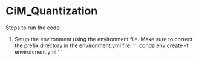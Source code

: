 # CiM_Quantization

Steps to run the code:
1. Setup the environment using the environment file. Make sure to correct the prefix directory in the environment.yml file.
   ''' conda env create -f environment.yml '''
